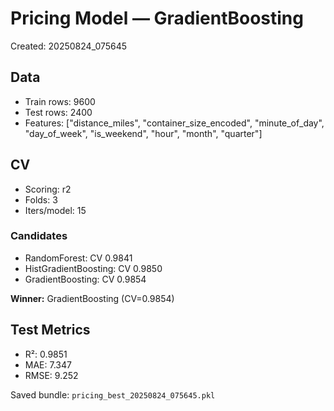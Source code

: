 # Pricing Model — GradientBoosting
Created: 20250824_075645

## Data
- Train rows: 9600
- Test rows: 2400
- Features: ["distance_miles", "container_size_encoded", "minute_of_day", "day_of_week", "is_weekend", "hour", "month", "quarter"]

## CV
- Scoring: r2
- Folds: 3
- Iters/model: 15

### Candidates
- RandomForest: CV 0.9841
- HistGradientBoosting: CV 0.9850
- GradientBoosting: CV 0.9854

**Winner:** GradientBoosting (CV=0.9854)

## Test Metrics
- R²: 0.9851
- MAE: 7.347
- RMSE: 9.252

Saved bundle: `pricing_best_20250824_075645.pkl`
